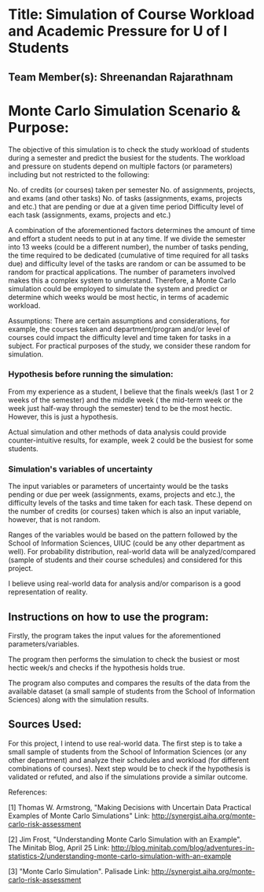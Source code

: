 # Title: Simulation of Course Workload and Academic Pressure for U of I Students

## Team Member(s): Shreenandan Rajarathnam

# Monte Carlo Simulation Scenario & Purpose: 

The objective of this simulation is to check the study workload of students during a semester and predict the busiest for the students. The workload and pressure on students depend on multiple factors (or parameters) including but not restricted to the following:

No. of credits (or courses) taken per semester
No. of assignments, projects, and exams (and other tasks)
No. of tasks (assignments, exams, projects and etc.) that are pending or due at a given time period 
Difficulty level of each task (assignments, exams, projects and etc.) 

A combination of the aforementioned factors determines the amount of time and effort a student needs to put in at any time. If we divide the semester into 13 weeks (could be a different number), the number of tasks pending, the time required to be dedicated (cumulative of time required for all tasks due) and difficulty level of the tasks are random or can be assumed to be random for practical applications. The number of parameters involved makes this a complex system to understand. Therefore, a Monte Carlo simulation could be employed to simulate the system and predict or determine which weeks would be most hectic, in terms of academic workload. 

Assumptions:
There are certain assumptions and considerations, for example, the courses taken and department/program and/or level of courses could impact the difficulty level and time taken for tasks in a subject. For practical purposes of the study, we consider these random for simulation. 

### Hypothesis before running the simulation:

From my experience as a student, I believe that the finals week/s (last 1 or 2 weeks of the semester) and the middle week ( the mid-term week or the week just half-way through the semester) tend to be the most hectic. However, this is just a hypothesis. 

Actual simulation and other methods of data analysis could provide counter-intuitive results, for example, week 2 could be the busiest for some students. 

### Simulation's variables of uncertainty

The input variables or parameters of uncertainty would be the tasks pending or due per week (assignments, exams, projects and etc.), the difficulty levels of the tasks and time taken for each task. These depend on the number of credits (or courses) taken which is also an input variable, however, that is not random.

Ranges of the variables would be based on the pattern followed by the School of Information Sciences, UIUC (could be any other department as well). For probability distribution, real-world data will be analyzed/compared (sample of students and their course schedules) and considered for this project.

I believe using real-world data for analysis and/or comparison is a good representation of reality.  

## Instructions on how to use the program:

Firstly, the program takes the input values for the aforementioned parameters/variables.

The program then performs the simulation to check the busiest or most hectic week/s and checks if the hypothesis holds true.

The program also computes and compares the results of the data from the available dataset (a small sample of students from the School of Information Sciences) along with the simulation results.


## Sources Used:

For this project, I intend to use real-world data. The first step is to take a small sample of students from the School of Information Sciences (or any other department) and analyze their schedules and workload (for different combinations of courses). Next step would be to check if the hypothesis is validated or refuted, and also if the simulations provide a similar outcome. 

References:

[1] Thomas W. Armstrong, "Making Decisions with Uncertain Data Practical Examples of Monte Carlo Simulations"
Link: http://synergist.aiha.org/monte-carlo-risk-assessment

[2] Jim Frost, "Understanding Monte Carlo Simulation with an Example". The Minitab Blog, April 25
Link: http://blog.minitab.com/blog/adventures-in-statistics-2/understanding-monte-carlo-simulation-with-an-example

[3] "Monte Carlo Simulation". Palisade
Link: http://synergist.aiha.org/monte-carlo-risk-assessment

